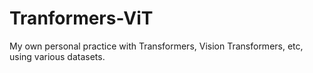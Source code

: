 # Tranformers-ViT
My own personal practice with Transformers, Vision Transformers, etc, using various datasets.
